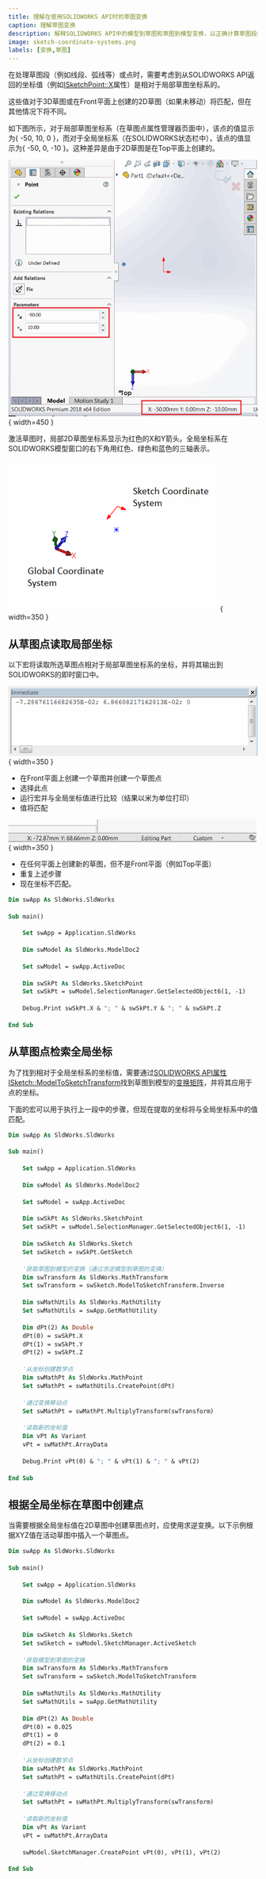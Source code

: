 ```yaml
---
title: 理解在使用SOLIDWORKS API时的草图变换
caption: 理解草图变换
description: 解释SOLIDWORKS API中的模型到草图和草图到模型变换，以正确计算草图段的坐标
image: sketch-coordinate-systems.png
labels: [变换,草图]
---
```


在处理草图段（例如线段、弧线等）或点时，需要考虑到从SOLIDWORKS API返回的坐标值（例如[ISketchPoint::X](https://help.solidworks.com/2017/English/api/sldworksapi/SolidWorks.Interop.sldworks~SolidWorks.Interop.sldworks.ISketchPoint~X.html)属性）是相对于局部草图坐标系的。

这些值对于3D草图或在Front平面上创建的2D草图（如果未移动）将匹配，但在其他情况下将不同。

如下图所示，对于局部草图坐标系（在草图点属性管理器页面中），该点的值显示为{ -50, 10, 0 }，而对于全局坐标系（在SOLIDWORKS状态栏中），该点的值显示为{ -50, 0, -10 }。这种差异是由于2D草图是在Top平面上创建的。

![局部和全局坐标系的不同值。](global-local-coordinates.png){ width=450 }

激活草图时，局部2D草图坐标系显示为红色的X和Y箭头。全局坐标系在SOLIDWORKS模型窗口的右下角用红色、绿色和蓝色的三轴表示。

![局部草图坐标系和全局坐标系](sketch-coordinate-systems.png){ width=350 }

## 从草图点读取局部坐标

以下宏将读取所选草图点相对于局部草图坐标系的坐标，并将其输出到SOLIDWORKS的即时窗口中。

![提取的草图点坐标](coordinate-output.png){ width=350 }

* 在Front平面上创建一个草图并创建一个草图点
* 选择此点
* 运行宏并与全局坐标值进行比较（结果以米为单位打印）
* 值将匹配

![草图点的全局坐标](sketch-point-coordinate.png){ width=350 }

* 在任何平面上创建新的草图，但不是Front平面（例如Top平面）
* 重复上述步骤
* 现在坐标不匹配。

~~~ vb
Dim swApp As SldWorks.SldWorks

Sub main()

    Set swApp = Application.SldWorks
    
    Dim swModel As SldWorks.ModelDoc2
    
    Set swModel = swApp.ActiveDoc
    
    Dim swSkPt As SldWorks.SketchPoint
    Set swSkPt = swModel.SelectionManager.GetSelectedObject6(1, -1)
    
    Debug.Print swSkPt.X & "; " & swSkPt.Y & "; " & swSkPt.Z
    
End Sub

~~~



## 从草图点检索全局坐标

为了找到相对于全局坐标系的坐标值，需要通过[SOLIDWORKS API属性ISketch::ModelToSketchTransform](https://help.solidworks.com/2018/english/api/sldworksapi/SolidWorks.Interop.sldworks~SolidWorks.Interop.sldworks.ISketch~ModelToSketchTransform.html)找到草图到模型的[变换矩阵](/docs/codestack/solidworks-api/geometry/transformation/)，并将其应用于点的坐标。

下面的宏可以用于执行上一段中的步骤，但现在提取的坐标将与全局坐标系中的值匹配。

~~~ vb
Dim swApp As SldWorks.SldWorks

Sub main()

    Set swApp = Application.SldWorks
    
    Dim swModel As SldWorks.ModelDoc2
    
    Set swModel = swApp.ActiveDoc
    
    Dim swSkPt As SldWorks.SketchPoint
    Set swSkPt = swModel.SelectionManager.GetSelectedObject6(1, -1)
    
    Dim swSketch As SldWorks.Sketch
    Set swSketch = swSkPt.GetSketch
    
    '获取草图到模型的变换（通过求逆模型到草图的变换）
    Dim swTransform As SldWorks.MathTransform
    Set swTransform = swSketch.ModelToSketchTransform.Inverse
        
    Dim swMathUtils As SldWorks.MathUtility
    Set swMathUtils = swApp.GetMathUtility
    
    Dim dPt(2) As Double
    dPt(0) = swSkPt.X
    dPt(1) = swSkPt.Y
    dPt(2) = swSkPt.Z
    
    '从坐标创建数学点
    Dim swMathPt As SldWorks.MathPoint
    Set swMathPt = swMathUtils.CreatePoint(dPt)
    
    '通过变换移动点
    Set swMathPt = swMathPt.MultiplyTransform(swTransform)
    
    '读取新的坐标值
    Dim vPt As Variant
    vPt = swMathPt.ArrayData
    
    Debug.Print vPt(0) & "; " & vPt(1) & "; " & vPt(2)
    
End Sub
~~~



## 根据全局坐标在草图中创建点

当需要根据全局坐标值在2D草图中创建草图点时，应使用求逆变换。以下示例根据XYZ值在活动草图中插入一个草图点。

~~~ vb
Dim swApp As SldWorks.SldWorks

Sub main()

    Set swApp = Application.SldWorks
    
    Dim swModel As SldWorks.ModelDoc2
    
    Set swModel = swApp.ActiveDoc
        
    Dim swSketch As SldWorks.Sketch
    Set swSketch = swModel.SketchManager.ActiveSketch
    
    '获取模型到草图的变换
    Dim swTransform As SldWorks.MathTransform
    Set swTransform = swSketch.ModelToSketchTransform
        
    Dim swMathUtils As SldWorks.MathUtility
    Set swMathUtils = swApp.GetMathUtility
    
    Dim dPt(2) As Double
    dPt(0) = 0.025
    dPt(1) = 0
    dPt(2) = 0.1
    
    '从坐标创建数学点
    Dim swMathPt As SldWorks.MathPoint
    Set swMathPt = swMathUtils.CreatePoint(dPt)
    
    '通过变换移动点
    Set swMathPt = swMathPt.MultiplyTransform(swTransform)
    
    '读取新的坐标值
    Dim vPt As Variant
    vPt = swMathPt.ArrayData
    
    swModel.SketchManager.CreatePoint vPt(0), vPt(1), vPt(2)
    
End Sub
~~~